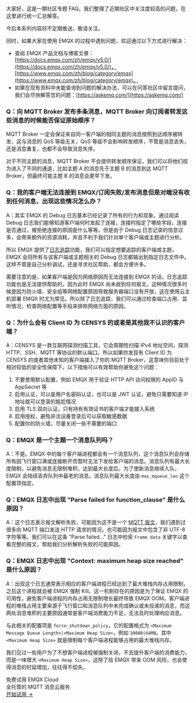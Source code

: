 大家好，这是一期社区专题 FAQ。我们整理了近期社区中关注度较高的问题，在这里进行统一汇总解答。

今后本系列内容将不定期推送，敬请关注。

同时，如果大家在使用 EMQX 的过程中遇到问题，欢迎通过以下方式进行解决：

- 查阅 EMQX 产品文档与博客文章：[https://docs.emqx.com/zh/emqx/v5.0/](https://docs.emqx.com/zh/emqx/v5.0/)，[https://www.emqx.com/zh/blog/category/emqx](https://www.emqx.com/zh/blog/category/emqx)。
- 如果在现有资料中未能查询到问题的解决办法，可以在问答社区中留言提问，我们会尽快解答您的问题：[https://askemq.com/](https://askemq.com/)  

### Q：向 MQTT Broker 发布多条消息，MQTT Broker 向订阅者转发这些消息的时候能否保证原始顺序？

MQTT Broker 一定会保证来自同一客户端的相同主题的消息按照到达顺序被转发，这与消息的 QoS 等级无关，QoS 等级不会影响转发顺序，不管是消息丢失，还是消息重复，也都不会导致消息失序。

对于不同主题的消息，MQTT Broker 不会提供转发顺序保证，我们可以将他们视为进入了不同的通道，比如主题 A 的消息先于主题 B 的消息到达 MQTT Broker，但最终可能主题 B 的消息会更早下发。

### Q：我的客户端无法连接到 EMQX/订阅失败/发布消息但是对端没有收到任何消息，出现这些情况怎么办？

A：其实 EMQX 的 Debug 日志基本已经记录了所有的行为和现象，通过阅读 Debug 日志我们能够知道客户端何时发起了连接，连接时指定了哪些字段，连接是否通过，被拒绝连接的原因是什么等等。但是由于 Debug 日志记录的信息过多，会带来额外的资源消耗，并且不利于我们针对单个客户端或主题进行分析。

所以 EMQX 提供了[日志追踪](https://docs.emqx.com/zh/emqx/v5.0/observability/tracer.html)功能，我们可以指定想要追踪的客户端或主题，EMQX 会将所有与该客户端或主题相关的 Debug 日志都输出到指定日志文件中。这样不管是自己分析调试，还是寻求社区帮助，都会方便许多。

需要注意的是，如果客户端是因为网络原因而无法连接到 EMQX 的话，日志追踪功能也是无法提供帮助的，因为此时 EMQX 尚未收到任何报文。这种情况很多时候是因为防火墙、安全组等网络配置原因导致服务器端口没有开放，这在使用云主机部署 EMQX 时尤为常见。所以除了日志追踪，我们可以通过检查端口占用、监听情况，检查网络配置等手段来排除网络方面的原因。

### Q：为什么会有 Client ID 为 CENSYS 的或者是其他我不认识的客户端？

A：CENSYS 是一款互联网探测扫描工具，它会周期性扫描 IPv4 地址空间，探测 HTTP、SSH、MQTT 等协议的默认端口。所以如果你发现有 Client ID 为 CENSYS 的或者其他未知的客户端接入了你的 MQTT Broker，这意味你目前处于相对较低的安全性保障下。以下措施可以有效帮助你避免这个问题：

1. 不要使用默认配置，例如 EMQX 用于验证 HTTP API 访问权限的 AppID 与 AppSecret 等
2. 启用认证，可以是用户名密码认证，也可以是 JWT 认证，避免只需要知道 IP 地址就可以登录的尴尬情况
3. 启用 TLS 双向认证，只有持有有效证书的客户端才能接入系统
4. 启用授权，避免非法设备登录后可以获取敏感数据
5. 配置你的防火墙，尽量关闭一些不需要的端口

### Q：EMQX 是一个主题一个消息队列吗？

A：不是。EMQX 中的每个客户端进程都会有一个消息队列，这个消息队列会存储所有因飞行窗口满或连接断开而暂时无法下发给客户端的消息。消息队列有最大长度限制，以避免消息无限制堆积，达到最大长度后，为了使新消息继续入队，EMQX 会陆续丢弃队列中最老的消息。消息队列最大长度由 `max_mqueue_len` 这个配置项指定。

### Q：EMQX 日志中出现 "Parse failed for function_clause" 是什么原因？

A：这个日志表示报文解析失败，可能因为这不是一个 [MQTT 报文](https://www.emqx.com/zh/blog/introduction-to-mqtt-control-packets)，我们遇到过很多向 MQTT 端口发送 HTTP 请求的情况，也可能因为报文中包含了非 UTF-8 字符等等。我们可以在这条 "Parse failed..." 日志中检索 `Frame data` 关键字以查看完整的报文，帮助我们分析解析失败的可能原因。

### Q：EMQX 日志中出现 "Context: maximum heap size reached" 是什么原因？

A：出现这个日志通常表示相应的客户端进程已经达到了最大堆栈内存占用限制，之后这个进程就会被 EMQX 强制 Kill。这一机制存在的原因是为了保证 EMQX 的可用性，避免客户端进程的内存占用无限制增长最终导致 EMQX OOM。客户端进程的堆栈占用主要来源于飞行窗口和消息队列中未完成确认或未投递的消息，而这两处消息堆积的主要原因通常是客户端消费能力不足，无法及时处理响应消息。

与此相关的配置项是 `force_shutdown_policy`，它的配置格式为 `<Maximum Message Queue Length>|<Maximum Heap Size>`，例如 `10000|64MB`。其中 `<Maximum Heap Size>` 就是限制每个客户端进程能够占用的最大堆栈内存。

我们见过一些用户为了不想客户端进程被强制关闭，不去提升客户端的消费能力，而是一味增大 `<Maximum Heap Size>`，这除了给 EMQX 带来 OOM 风险，也会使得消息的时延增加，往往得不偿失。



<section class="promotion">
    <div>
        免费试用 EMQX Cloud
        <div class="is-size-14 is-text-normal has-text-weight-normal">全托管的 MQTT 消息云服务</div>
    </div>
    <a href="https://accounts-zh.emqx.com/signup?continue=https://cloud.emqx.com/console/deployments/0?oper=new" class="button is-gradient px-5">开始试用 →</a>
</section>
